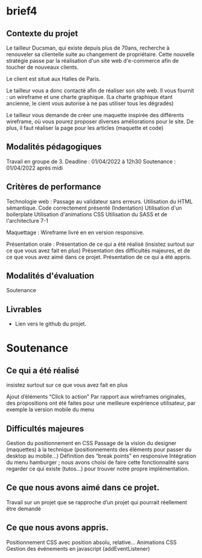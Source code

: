 # brief4

## Contexte du projet
Le tailleur Ducsman, qui existe depuis plus de 70ans, recherche à renouveler sa clientelle suite au changement de propriétaire. Cette nouvelle stratégie passe par la réalisation d'un site web d'e-commerce afin de toucher de nouveaux clients.

Le client est situé aux Halles de Paris.

​Le tailleur vous a donc contacté afin de réaliser son site web. Il vous fournit : un wireframe et une charte graphique. (La charte graphique étant ancienne, le cient vous autorise à ne pas utiliser tous les dégradés)

Le tailleur vous demande de créer une maquette inspirée des différents wireframe, où vous pourez proposer diverses améliorations pour le site. De plus, il faut réaliser la page pour les articles (maquette et code)

## Modalités pédagogiques
Travail en groupe de 3.
Deadline : 01/04/2022 à 12h30
Soutenance : 01/04/2022 après midi

## Critères de performance
Technologie web :
Passage au validateur sans erreurs.
Utilisation du HTML sémantique.
Code correctement présenté (Indentation)
Utilisation d'un boilerplate
Utilisation d'animations CSS
Utilisation du SASS et de l'architecture 7-1

Maquettage :
Wireframe livré en en version responsive.

Présentation orale :
Présentation de ce qui a été réalisé (insistez surtout sur ce que vous avez fait en plus)
Présentation des difficultés majeures, et de ce que vous avez aimé dans ce projet.
Présentation de ce qui a été appris.

## Modalités d'évaluation
Soutenance

## Livrables
- Lien vers le github du projet.


# Soutenance

## Ce qui a été réalisé 
insistez surtout sur ce que vous avez fait en plus

Ajout d’éléments “Click to action”
Par rapport aux wireframes originales, des propositions ont été faites pour une meilleure expérience utilisateur, par exemple la version mobile du menu

## Difficultés majeures
Gestion du positionnement en CSS
Passage de la vision du designer (maquettes) à la technique (positionnements des éléments pour passer du desktop au mobile…)
Définition des “break points” en responsive
Intégration du menu hamburger ; nous avons choisi de faire cette fonctionnalité sans regarder ce qui existe (tutos…) pour trouver notre propre implémentation.

## Ce que nous avons aimé dans ce projet.
Travail sur un projet que se rapproche d’un projet qui pourrait réellement être demandé

## Ce que nous avons appris.
Positionnement CSS avec position absolu, relative…
Animations CSS
Gestion des événements en javascript (addEventListener)


